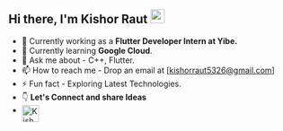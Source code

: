 ## Hi there, I'm Kishor Raut <img src="https://media.giphy.com/media/hvRJCLFzcasrR4ia7z/giphy.gif" width="25px">

- 🔭 Currently working as a <b>Flutter Developer Intern at Yibe.</b>  
- 🌱 Currently learning <b>Google Cloud</b>.
- 💬 Ask me about -  C++, Flutter.
- 📫 How to reach me - Drop an email at [kishorraut5326@gmail.com] 
- ⚡ Fun fact - Exploring Latest Technologies. 
- 👇 <b>Let's Connect and share Ideas </b>  
- <a href="https://www.linkedin.com/in/kishor-raut/">
  <img align="left" alt="Kishor's LinkedIn Profile" width="30px" src="https://raw.githubusercontent.com/peterthehan/peterthehan/master/assets/linkedin.svg" />
</a>
